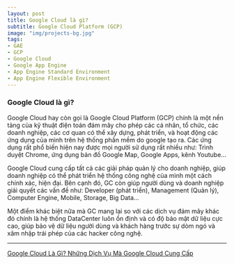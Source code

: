 ```yaml
---
layout: post
title: Google Cloud là gì?
subtitle: Google Cloud Platform (GCP)
image: "img/projects-bg.jpg"
tags:
- GAE
- GCP
- Google Cloud
- Google App Engine
- App Engine Standard Environment
- App Engine Flexible Environment
---
```


### Google Cloud là gì?

Google Cloud hay còn gọi là Google Cloud Platform (GCP) chính là một nền tảng của kỹ thuật điện toán đám mây cho phép các cá nhân, tổ chức, các doanh nghiệp, các cơ quan có thể xây dựng, phát triển, và hoạt động các ứng dụng của mình trên hệ thống phần mềm do google tạo ra. Các ứng dụng rất phổ biến hiện nay được mọi người sử dụng rất nhiều như: Trình duyệt Chrome, ứng dụng bản đồ Google Map, Google Apps, kênh Youtube…

Google Cloud cung cấp tất cả các giải pháp quản lý cho doanh nghiệp, giúp doanh nghiệp có thể phát triển hệ thống công nghệ của mình một cách chính xác, hiện đại. Bên cạnh đó, GC còn giúp người dùng và doanh nghiệp giải quyết các vấn đề như: Developer (phát triển), Management (Quản lý), Computer Engine, Mobile, Storage, Big Data…

Một điểm khác biệt nữa mà GC mang lại so với các dịch vụ đám mây khác đó chính là hệ thống DataCenter luôn ổn định và có độ bảo mật dữ liệu cực cao, giúp bảo vệ dữ liệu người dùng và khách hàng trước sự dòm ngó và xâm nhập trái phép của các hacker công nghệ.

-----
[Google Cloud Là Gì? Những Dịch Vụ Mà Google Cloud Cung Cấp](https://blog.itnavi.com.vn/google-cloud-la-gi-nhung-dich-vu-ma-google-cloud-cung-cap/)  



